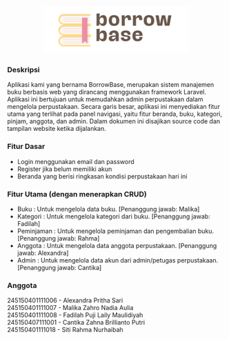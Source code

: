 <h1 align=center><img src="logo.svg"></h1>
<h3>Deskripsi</h3>
Aplikasi kami yang bernama BorrowBase, merupakan sistem manajemen buku berbasis web yang dirancang menggunakan framework Laravel. Aplikasi ini bertujuan untuk memudahkan admin perpustakaan dalam mengelola perpustakaan. Secara garis besar, aplikasi ini menyediakan fitur utama yang terlihat pada panel navigasi, yaitu fitur beranda, buku, kategori, pinjam, anggota, dan admin. Dalam dokumen ini disajikan source code dan tampilan website ketika dijalankan.
<h3>Fitur Dasar</h3>
<ul>
  <li>Login menggunakan email dan password</li>
  <li>Register jika belum memiliki akun</li>
  <li>Beranda yang berisi ringkasan kondisi perpustakaan hari ini</li>
</ul>
<h3>Fitur Utama (dengan menerapkan CRUD)</h3>
<ul>
  <li>Buku : Untuk mengelola data buku. [Penanggung jawab: Malika]</li>
  <li>Kategori : Untuk mengelola kategori dari buku. [Penanggung jawab: Fadilah]</li>
  <li>Peminjaman : Untuk mengelola peminjaman dan pengembalian buku. [Penanggung jawab: Rahma]</li>
  <li>Anggota : Untuk mengelola data anggota perpustakaan. [Penanggung jawab: Alexandra]</li>
  <li>Admin : Untuk mengelola data akun dari admin/petugas perpustakaan. [Penanggung jawab: Cantika]</li>
</ul>
<h3>Anggota</h3>
245150401111006 - Alexandra Pritha Sari</br>
245150401111007 - Malika Zahro Nadia Aulia</br>
245150401111008 - Fadilah Puji Laily Maulidiyah</br>
245150407111001 - Cantika Zahna Brillianto Putri</br>
245150401111018 - Siti Rahma Nurhaibah</br>
